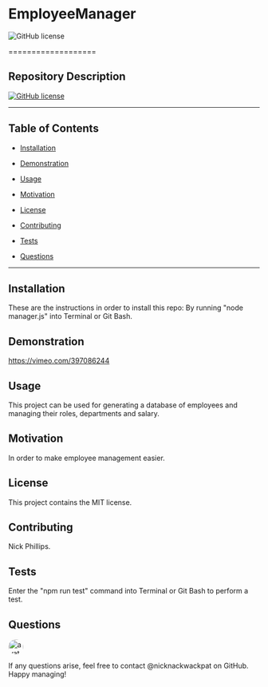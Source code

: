 # EmployeeManager

![GitHub license](https://www.nypl.org/sites/default/files/Readme_social.gif)

  ===================

## Repository Description

  [![GitHub license](https://img.shields.io/badge/version-1.0.0-brightgreen)](https://github.com/users/nicknackwackpat/EmployeeManager)

  

  ---------------------

## Table of Contents

  * [Installation](#Installation)

  * [Demonstration](#Demonstration)

  * [Usage](#Usage)

  * [Motivation](#Motivation)

  * [License](#License)

  * [Contributing](#Contributing)

  * [Tests](#Tests)

  * [Questions](#Questions)

---------------------

## Installation

  These are the instructions in order to install this repo: By running "node manager.js" into Terminal or Git Bash.

## Demonstration

https://vimeo.com/397086244

## Usage
  
  This project can be used for generating a database of employees and managing their roles, departments and salary.

## Motivation

  In order to make employee management easier.

## License

  This project contains the MIT license.

## Contributing

  Nick Phillips.

## Tests

  Enter the "npm run test" command into Terminal or Git Bash to perform a test.

## Questions

  <img src="https://avatars2.githubusercontent.com/u/60018387?v=4" alt="avatar" style="border-radius: 16px" width="30" />

  If any questions arise, feel free to contact @nicknackwackpat on GitHub. Happy managing!
  
